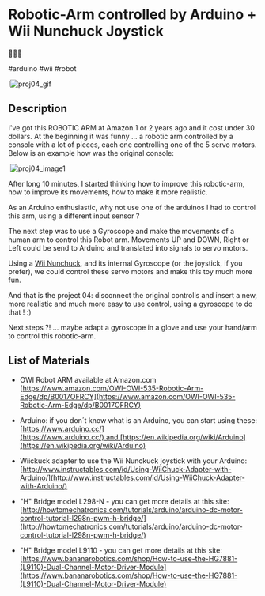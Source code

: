 # Robotic-Arm controlled by Arduino + Wii Nunchuck Joystick
🦾🤖🚀

#arduino #wii #robot

!![proj04_gif](https://github.com/mmiller1br/mm_projects/assets/32887571/ffbe5fee-d6e8-452c-b49a-ada74a2ed1d2)

## Description

I've got this ROBOTIC ARM at Amazon 1 or 2 years ago and it cost under 30 dollars. ​At the beginning it was funny ... a robotic arm controlled by a console with a lot of pieces, each one controlling one of the 5 servo motors. Below is an example how was the original console:

​
![proj04_image1](https://github.com/mmiller1br/mm_projects/assets/32887571/27e514ea-d5bd-4fff-859c-829c4f25047f)


After long 10 minutes, I started thinking how to improve this robotic-arm, how to improve its movements, how to make it more realistic.

As an Arduino enthusiastic, why not use one of the arduinos I had to control this arm, using a different input sensor ? 

The next step was to use a Gyroscope and make the movements of a human arm to control this Robot arm. Movements UP and DOWN, Right or Left could be send to Arduino and translated into signals to servo motors.

Using a [Wii Nunchuck](https://www.amazon.com/Nintendo-Nunchuk-Controller-White-Wii-U/dp/B0094X2066), and its internal Gyroscope (or the joystick, if you prefer), we could control these servo motors and make this toy much more fun.

And that is the project 04: disconnect the original controlls and insert a new, more realistic and much more easy to use control, using a gyroscope to do that ! :)

Next steps ?! ... maybe adapt a gyroscope in a glove and use your hand/arm to control this robotic-arm. 


## List of Materials

- OWI Robot ARM available at Amazon.com  
[https://www.amazon.com/OWI-OWI-535-Robotic-Arm-Edge/dp/B0017OFRCY](https://www.amazon.com/OWI-OWI-535-Robotic-Arm-Edge/dp/B0017OFRCY)

- Arduino: if you don´t know what is an Arduino, you can start using these:
[https://www.arduino.cc/](https://www.arduino.cc/) and [https://en.wikipedia.org/wiki/Arduino](https://en.wikipedia.org/wiki/Arduino)​

- Wiickuck adapter to use the Wii Nunckuck joystick with your Arduino: 
[http://www.instructables.com/id/Using-WiiChuck-Adapter-with-Arduino/](http://www.instructables.com/id/Using-WiiChuck-Adapter-with-Arduino/)  

- "H" Bridge model L298-N - you can get more details at this site:  
[http://howtomechatronics.com/tutorials/arduino/arduino-dc-motor-control-tutorial-l298n-pwm-h-bridge/](http://howtomechatronics.com/tutorials/arduino/arduino-dc-motor-control-tutorial-l298n-pwm-h-bridge/)    

- "H" Bridge model L9110 - you can get more details at this site:  
[https://www.bananarobotics.com/shop/How-to-use-the-HG7881-(L9110)-Dual-Channel-Motor-Driver-Module](https://www.bananarobotics.com/shop/How-to-use-the-HG7881-(L9110)-Dual-Channel-Motor-Driver-Module)



​
